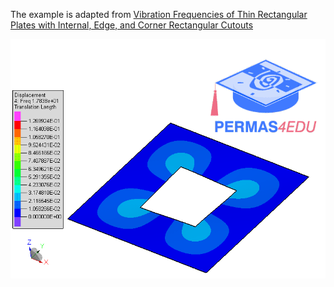 The example is adapted from [Vibration Frequencies of Thin Rectangular Plates with Internal, Edge, and Corner Rectangular Cutouts](https://doi.org/10.1142/S0219455426501014)

![mode 4](mode_04.gif)
